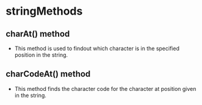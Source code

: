 # stringMethods

## charAt() method
* This method is used to findout which character is in the specified position in the string.

## charCodeAt() method
* This method finds the character code for the character at position given in the string. 